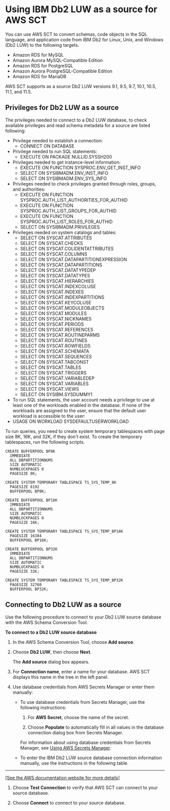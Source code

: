 # Using IBM Db2 LUW as a source for AWS SCT<a name="CHAP_Source.DB2LUW"></a>

You can use AWS SCT to convert schemas, code objects in the SQL language, and application code from IBM Db2 for Linux, Unix, and Windows \(Db2 LUW\) to the following targets\.
+ Amazon RDS for MySQL
+ Amazon Aurora MySQL\-Compatible Edition
+ Amazon RDS for PostgreSQL
+ Amazon Aurora PostgreSQL\-Compatible Edition
+ Amazon RDS for MariaDB

AWS SCT supports as a source Db2 LUW versions 9\.1, 9\.5, 9\.7, 10\.1, 10\.5, 11\.1, and 11\.5\.

## Privileges for Db2 LUW as a source<a name="CHAP_Source.DB2LUW.Permissions"></a>

The privileges needed to connect to a Db2 LUW database, to check available privileges and read schema metadata for a source are listed following: 
+ Privilege needed to establish a connection:
  + CONNECT ON DATABASE
+ Privilege needed to run SQL statements:
  + EXECUTE ON PACKAGE NULLID\.SYSSH200
+ Privileges needed to get instance\-level information:
  + EXECUTE ON FUNCTION SYSPROC\.ENV\_GET\_INST\_INFO
  + SELECT ON SYSIBMADM\.ENV\_INST\_INFO
  + SELECT ON SYSIBMADM\.ENV\_SYS\_INFO
+ Privileges needed to check privileges granted through roles, groups, and authorities:
  + EXECUTE ON FUNCTION SYSPROC\.AUTH\_LIST\_AUTHORITIES\_FOR\_AUTHID
  + EXECUTE ON FUNCTION SYSPROC\.AUTH\_LIST\_GROUPS\_FOR\_AUTHID
  + EXECUTE ON FUNCTION SYSPROC\.AUTH\_LIST\_ROLES\_FOR\_AUTHID
  + SELECT ON SYSIBMADM\.PRIVILEGES
+ Privileges needed on system catalogs and tables:
  + SELECT ON SYSCAT\.ATTRIBUTES
  + SELECT ON SYSCAT\.CHECKS
  + SELECT ON SYSCAT\.COLIDENTATTRIBUTES
  + SELECT ON SYSCAT\.COLUMNS
  + SELECT ON SYSCAT\.DATAPARTITIONEXPRESSION
  + SELECT ON SYSCAT\.DATAPARTITIONS
  + SELECT ON SYSCAT\.DATATYPEDEP
  + SELECT ON SYSCAT\.DATATYPES
  + SELECT ON SYSCAT\.HIERARCHIES
  + SELECT ON SYSCAT\.INDEXCOLUSE
  + SELECT ON SYSCAT\.INDEXES
  + SELECT ON SYSCAT\.INDEXPARTITIONS
  + SELECT ON SYSCAT\.KEYCOLUSE
  + SELECT ON SYSCAT\.MODULEOBJECTS
  + SELECT ON SYSCAT\.MODULES
  + SELECT ON SYSCAT\.NICKNAMES
  + SELECT ON SYSCAT\.PERIODS
  + SELECT ON SYSCAT\.REFERENCES
  + SELECT ON SYSCAT\.ROUTINEPARMS
  + SELECT ON SYSCAT\.ROUTINES
  + SELECT ON SYSCAT\.ROWFIELDS
  + SELECT ON SYSCAT\.SCHEMATA
  + SELECT ON SYSCAT\.SEQUENCES
  + SELECT ON SYSCAT\.TABCONST
  + SELECT ON SYSCAT\.TABLES
  + SELECT ON SYSCAT\.TRIGGERS
  + SELECT ON SYSCAT\.VARIABLEDEP
  + SELECT ON SYSCAT\.VARIABLES
  + SELECT ON SYSCAT\.VIEWS
  + SELECT ON SYSIBM\.SYSDUMMY1
+  To run SQL statements, the user account needs a privilege to use at least one of the workloads enabled in the database\. If none of the workloads are assigned to the user, ensure that the default user workload is accessible to the user:
  + USAGE ON WORKLOAD SYSDEFAULTUSERWORKLOAD

To run queries, you need to create system temporary tablespaces with page size 8K, 16K, and 32K, if they don't exist\. To create the temporary tablespaces, run the following scripts\.

```
CREATE BUFFERPOOL BP8K
  IMMEDIATE
  ALL DBPARTITIONNUMS
  SIZE AUTOMATIC
  NUMBLOCKPAGES 0
  PAGESIZE 8K;
  
CREATE SYSTEM TEMPORARY TABLESPACE TS_SYS_TEMP_8K 
  PAGESIZE 8192 
  BUFFERPOOL BP8K;
  
CREATE BUFFERPOOL BP16K
  IMMEDIATE
  ALL DBPARTITIONNUMS
  SIZE AUTOMATIC
  NUMBLOCKPAGES 0
  PAGESIZE 16K;
  
CREATE SYSTEM TEMPORARY TABLESPACE TS_SYS_TEMP_BP16K 
  PAGESIZE 16384 
  BUFFERPOOL BP16K;  
  
CREATE BUFFERPOOL BP32K
  IMMEDIATE
  ALL DBPARTITIONNUMS
  SIZE AUTOMATIC
  NUMBLOCKPAGES 0
  PAGESIZE 32K;
  
CREATE SYSTEM TEMPORARY TABLESPACE TS_SYS_TEMP_BP32K 
  PAGESIZE 32768 
  BUFFERPOOL BP32K;
```

## Connecting to Db2 LUW as a source<a name="CHAP_Source.DB2LUW.Connecting"></a>

Use the following procedure to connect to your Db2 LUW source database with the AWS Schema Conversion Tool\. 

**To connect to a Db2 LUW source database**

1. In the AWS Schema Conversion Tool, choose **Add source**\. 

1. Choose **Db2 LUW**, then choose **Next**\. 

   The **Add source** dialog box appears\.

1. For **Connection name**, enter a name for your database\. AWS SCT displays this name in the tree in the left panel\. 

1. Use database credentials from AWS Secrets Manager or enter them manually:
   + To use database credentials from Secrets Manager, use the following instructions:

     1. For **AWS Secret**, choose the name of the secret\.

     1. Choose **Populate** to automatically fill in all values in the database connection dialog box from Secrets Manager\.

     For information about using database credentials from Secrets Manager, see [Using AWS Secrets Manager](CHAP_UserInterface.md#CHAP_UserInterface.SecretsManager)\.
   + To enter the IBM Db2 LUW source database connection information manually, use the instructions in the following table\.  
****    
[\[See the AWS documentation website for more details\]](http://docs.aws.amazon.com/SchemaConversionTool/latest/userguide/CHAP_Source.DB2LUW.html)

1. Choose **Test Connection** to verify that AWS SCT can connect to your source database\. 

1. Choose **Connect** to connect to your source database\.